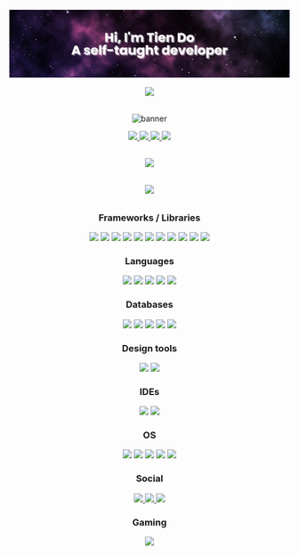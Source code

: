 ![banner](./banner.png)

<p
align="center">
<img
src="https://komarev.com/ghpvc/?username=tien-dnm" />
</p>

##

<div
style="text-align: center;"
>

![banner](https://komarev.com/ghpvc/?username=tien-dnm)

</div>

<p
align="center">
<a
href="https://github.com/tien-dnm/my-portfolio"
>
<img
src="https://github-readme-stats.vercel.app/api/pin/?username=tien-dnm&repo=my-portfolio&theme=radical" />
</a>
<a
href="https://github.com/tien-dnm/my-resume"
>
<img
src="https://github-readme-stats.vercel.app/api/pin/?username=tien-dnm&repo=my-resume&theme=radical" />
</a>
<a
href="https://github.com/tien-dnm/cms-nodejs-express"
>
<img
src="https://github-readme-stats.vercel.app/api/pin/?username=tien-dnm&repo=cms-nodejs-express&theme=radical" />
</a>
<a
href="https://github.com/tien-dnm/air-conditioner-simulator"
>
<img
src="https://github-readme-stats.vercel.app/api/pin/?username=tien-dnm&repo=air-conditioner-simulator&theme=radical" />
</a>
</p>

##

<p
align="center">
<img
src="https://github-readme-stats.vercel.app/api?username=tien-dnm&theme=radical&show_icons=true" />
</p>

##

<p
align="center">
<a
href="https://open.spotify.com/user/21ng6pc6t5dsqrlbi4c7angny">
<img
src="https://spotify-recently-played-readme.vercel.app/api?user=21ng6pc6t5dsqrlbi4c7angny&width=500&unique=1&count=1" />
</a>
</p>

##

<h3
align="center">
Frameworks / Libraries
</h3>

<p
align="center">
<img
src="https://img.shields.io/badge/.NET-5C2D91?style=for-the-badge&logo=.net&logoColor=white" />
<img
src="https://img.shields.io/badge/node.js-6DA55F?style=for-the-badge&logo=node.js&logoColor=white" />
<img
src="https://img.shields.io/badge/Next-black?style=for-the-badge&logo=next.js&logoColor=white" />
<img
src="https://img.shields.io/badge/express.js-%23404d59.svg?style=for-the-badge&logo=express&logoColor=%2361DAFB" />
<img
src="https://img.shields.io/badge/Flutter-%2302569B.svg?style=for-the-badge&logo=Flutter&logoColor=white" />
<img
src="https://img.shields.io/badge/Ionic-%233880FF.svg?style=for-the-badge&logo=Ionic&logoColor=white" />
<img
src="https://img.shields.io/badge/jquery-%230769AD.svg?style=for-the-badge&logo=jquery&logoColor=white" />
<img
src="https://img.shields.io/badge/react-%2320232a.svg?style=for-the-badge&logo=react&logoColor=%2361DAFB" />
<img
src="https://img.shields.io/badge/vite-%23646CFF.svg?style=for-the-badge&logo=vite&logoColor=white" />
<img
src="https://img.shields.io/badge/bootstrap-%23563D7C.svg?style=for-the-badge&logo=bootstrap&logoColor=white" />
<img
src="https://img.shields.io/badge/tailwindcss-%2338B2AC.svg?style=for-the-badge&logo=tailwind-css&logoColor=white" />
</p>

<h3
align="center">
Languages
</h3>

<p
align="center">
<img
src="https://img.shields.io/badge/c%23-%23239120.svg?style=for-the-badge&logo=c-sharp&logoColor=white" />
<img
src="https://img.shields.io/badge/javascript-%23323330.svg?style=for-the-badge&logo=javascript&logoColor=%23F7DF1E" />
<img
src="https://img.shields.io/badge/dart-%230175C2.svg?style=for-the-badge&logo=dart&logoColor=white" />
<img
src="https://img.shields.io/badge/html5-%23E34F26.svg?style=for-the-badge&logo=html5&logoColor=white" />
<img
src="https://img.shields.io/badge/css3-%231572B6.svg?style=for-the-badge&logo=css3&logoColor=white" />
</p>

<h3
align="center">
Databases
</h3>

<p
align="center">
<img
src="https://img.shields.io/badge/MSSQL%20Sever-CC2927?style=for-the-badge&logo=microsoft%20sql%20server&logoColor=white" />
<img
src="https://img.shields.io/badge/MongoDB-%234ea94b.svg?style=for-the-badge&logo=mongodb&logoColor=white" />
<img
src="https://img.shields.io/badge/mysql-%2300f.svg?style=for-the-badge&logo=mysql&logoColor=white" />
<img
src="https://img.shields.io/badge/redis-%23DD0031.svg?style=for-the-badge&logo=redis&logoColor=white" />
<img
src="https://img.shields.io/badge/sqlite-%2307405e.svg?style=for-the-badge&logo=sqlite&logoColor=white" />
</p>

<h3
align="center">
Design tools
</h3>

<p
align="center">
<img
src="https://img.shields.io/badge/adobe%20photoshop-%2331A8FF.svg?style=for-the-badge&logo=adobe%20photoshop&logoColor=white" />
<img
src="https://img.shields.io/badge/adobe%20illustrator-%23FF9A00.svg?style=for-the-badge&logo=adobe%20illustrator&logoColor=white" />
</p>
<h3
align="center">
IDEs
</h3>
<p
align="center">
<img
src="https://img.shields.io/badge/Visual%20Studio%20Code-0078d7.svg?style=for-the-badge&logo=visual-studio-code&logoColor=white" />
<img
src="https://img.shields.io/badge/Visual%20Studio-5C2D91.svg?style=for-the-badge&logo=visual-studio&logoColor=white" />
</p>

<h3
align="center">
OS
</h3>

<p
align="center">
<img
src="https://img.shields.io/badge/Windows%2011-%230079d5.svg?style=for-the-badge&logo=Windows%2011&logoColor=white" />
<img
src="https://img.shields.io/badge/Ubuntu-E95420?style=for-the-badge&logo=ubuntu&logoColor=white" />
<img
src="https://img.shields.io/badge/mac%20os-000000?style=for-the-badge&logo=macos&logoColor=F0F0F0" />
<img
src="https://img.shields.io/badge/Android-3DDC84?style=for-the-badge&logo=android&logoColor=white" />
<img
src="https://img.shields.io/badge/iOS-000000?style=for-the-badge&logo=ios&logoColor=white" />
</p>

<h3
align="center">
Social
</h3>

<p
align="center">
<a
href="https://www.linkedin.com/in/tiendnm/"
>
<img
src="https://img.shields.io/badge/linkedin-%230077B5.svg?style=for-the-badge&logo=linkedin&logoColor=white" />
</a>
<a
href="https://twitter.com/tien_dnm"
>
<img
src="https://img.shields.io/badge/Twitter-%231DA1F2.svg?style=for-the-badge&logo=Twitter&logoColor=white" />
</a>
<a
href="http://www.tien-dnm.com"
>
<img
src="https://img.shields.io/badge/My%20portfolio-%23D83B7D.svg?style=for-the-badge" />
</a>

</p>

<h3
align="center">
Gaming
</h3>

<p
align="center">
    <a
    href="https://steamcommunity.com/id/miticute/"
    >
    <img
src="https://img.shields.io/badge/steam-%23000000.svg?style=for-the-badge&logo=steam&logoColor=white" />
    </a>
</p>
